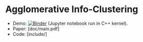 # Agglomerative Info-Clustering
- Demo: [![Binder](https://mybinder.org/badge_logo.svg)](https://mybinder.org/v2/gh/ccha23/Agglomerative-Info-Clustering/master?urlpath=lab/tree/doc/demo.ipynb) (Jupyter notebook run in C++ kernel).
- Paper: [doc/main.pdf]
- Code: [include/]
